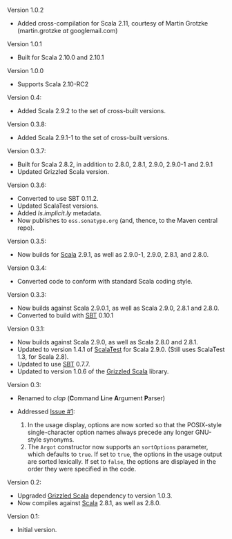 Version 1.0.2

* Added cross-compilation for Scala 2.11, courtesy of
  Martin Grotzke (martin.grotzke _at_ googlemail.com)

Version 1.0.1

* Built for Scala 2.10.0 and 2.10.1

Version 1.0.0

* Supports Scala 2.10-RC2

Version 0.4:

* Added Scala 2.9.2 to the set of cross-built versions.

Version 0.3.8:

* Added Scala 2.9.1-1 to the set of cross-built versions.

Version 0.3.7:

* Built for Scala 2.8.2, in addition to 2.8.0, 2.8.1, 2.9.0, 2.9.0-1 and 2.9.1
* Updated Grizzled Scala version.

Version 0.3.6:

* Converted to use SBT 0.11.2.
* Updated ScalaTest versions.
* Added _ls.implicit.ly_ metadata.
* Now publishes to `oss.sonatype.org` (and, thence, to the Maven central repo).

[Scala]: http://www.scala-lang.org/

Version 0.3.5:

* Now builds for [Scala][] 2.9.1, as well as 2.9.0-1, 2.9.0, 2.8.1, and 2.8.0.

[Scala]: http://www.scala-lang.org/

Version 0.3.4:

* Converted code to conform with standard Scala coding style.

[SBT]: http://code.google.com/p/simple-build-tool/

Version 0.3.3:

* Now builds against Scala 2.9.0.1, as well as Scala 2.9.0, 2.8.1 and 2.8.0.
* Converted to build with [SBT][] 0.10.1

Version 0.3.1:

* Now builds against Scala 2.9.0, as well as Scala 2.8.0 and 2.8.1.
* Updated to version 1.4.1 of [ScalaTest][] for Scala 2.9.0. (Still uses
  ScalaTest 1.3, for Scala 2.8).
* Updated to use [SBT][] 0.7.7.
* Updated to version 1.0.6 of the [Grizzled Scala][] library.

[ScalaTest]: http://www.scalatest.org/
[SBT]: http://code.google.com/p/simple-build-tool/
[Grizzled Scala]: http://software.clapper.org/grizzled-scala/

Version 0.3:

* Renamed to *clap* (**C**ommand **L**ine **A**rgument **P**arser)

* Addressed [Issue #1][]:

  1. In the usage display, options are now sorted so that the POSIX-style
     single-character option names always precede any longer GNU-style
     synonyms.
  2. The `Argot` constructor now supports an `sortOptions` parameter, which
     defaults to `true`. If set to `true`, the options in the usage output
     are sorted lexically. If set to `false`, the options are displayed in
     the order they were specified in the code.

[Issue #1]: https://github.com/bmc/argot/issues#issue/1

Version 0.2:

* Upgraded [Grizzled Scala][] dependency to version 1.0.3.
* Now compiles against [Scala][] 2.8.1, as well as 2.8.0.

[Grizzled Scala]: http://bmc.github.com/grizzled-scala/
[Scala]: http://www.scala-lang.org/

Version 0.1:

* Initial version.

